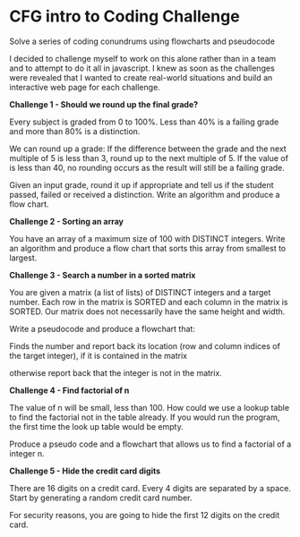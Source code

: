 # CFG intro to Coding Challenge
Solve a series of coding conundrums using flowcharts and pseudocode

I decided to challenge myself to work on this alone rather than in a team  and to attempt to do it all in javascript. I knew as soon as the challenges were revealed that I wanted to create real-world situations and build an interactive web page for each challenge.

**Challenge 1 - Should we round up the final grade?**

Every subject is graded from 0 to 100%. Less than 40% is a failing grade and more than 80% is a distinction. 

We can round up a grade:
If the difference between the  grade and the next multiple of 5  is less than 3, round  up to the next multiple of 5.
If the value of  is less than 40, no rounding occurs as the result will still be a failing grade.

Given an input grade, round it up if appropriate and tell us if the student passed, failed or received a distinction.  Write an algorithm and produce a flow chart.

**Challenge 2 - Sorting an array**

You have an array of a maximum size of 100 with DISTINCT integers. Write an algorithm and produce a flow chart that sorts this array from smallest to largest. 

**Challenge 3 - Search a number in a sorted matrix**

You are given a matrix (a list of lists) of DISTINCT integers and a target number. Each row in the matrix is SORTED and each column in the matrix is SORTED. Our matrix does not necessarily have the same height and width.

Write a pseudocode and produce a flowchart that:

Finds the number and report back its location (row and column indices of the target integer), if it is contained in the matrix

otherwise report back that the integer is not in the matrix.

**Challenge 4 - Find factorial of n**

The value of n will be small, less than 100. How could we use a lookup table to find the factorial not in the table already. If you would run the program, the first time the look up table would be empty. 

Produce a pseudo code and a flowchart that allows us to find a factorial of a integer n. 

**Challenge 5 - Hide the credit card digits**

There are 16 digits on a credit card. Every 4 digits are separated by a space. Start by generating a random credit card number. 

For security reasons, you are going to hide the first 12 digits on the credit card.






